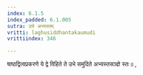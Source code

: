 ```yaml
---
index: 6.1.5
index_padded: 6.1.005
sutra: उभे अभ्यस्तम्
vritti: laghusiddhantakaumudi
vrittiindex: 346

---
```

षाष्ठद्वित्वप्रकरणे ये द्वे विहिते ते उभे समुदिते अभ्यस्तसञ्ज्ञे स्तः॥ ,